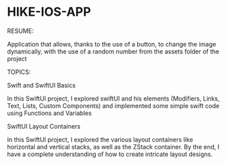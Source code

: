 # HIKE-IOS-APP
RESUME: 


Application that allows, thanks to the use of a button, to change the image dynamically, with the use of a random number from the assets folder of the project

TOPICS: 


Swift and SwiftUI Basics


In this SwiftUI project, I explored swiftUI and his elements (Modifiers, Links, Text, Lists, Custom Components) and implemented some simple swift code using Functions and Variables 
 
 
 SwiftUI Layout Containers

 
In this SwiftUI project, I explored the various layout containers like horizontal and vertical stacks, as well as the ZStack container. By the end, I have a complete understanding of how to create intricate layout designs.

